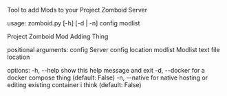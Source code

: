Tool to add Mods to your Project Zomboid Server

usage: zomboid.py [-h] [-d | -n] config modlist

Project Zomboid Mod Adding Thing

positional arguments:
  config        Server config location
  modlist       Modlist text file location

options:
  -h, --help    show this help message and exit
  -d, --docker  for a docker compose thing (default: False)
  -n, --native  for native hosting or editing existing container i think (default: False)
